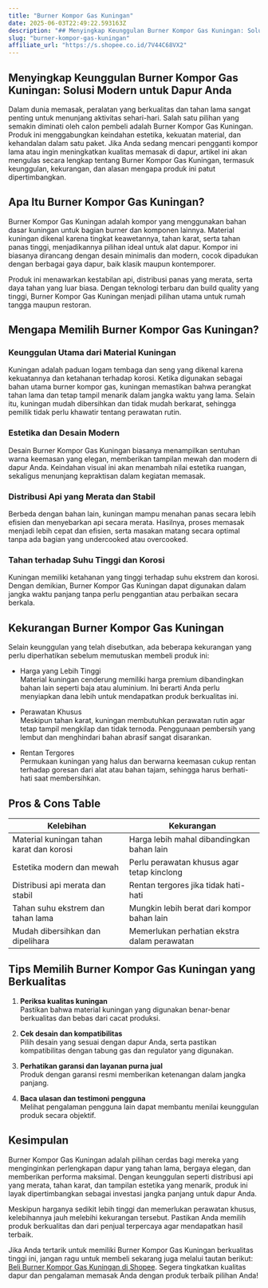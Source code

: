 ```yaml
---
title: "Burner Kompor Gas Kuningan"
date: 2025-06-03T22:49:22.593163Z
description: "## Menyingkap Keunggulan Burner Kompor Gas Kuningan: Solusi Modern untuk Dapur Anda..."
slug: "burner-kompor-gas-kuningan"
affiliate_url: "https://s.shopee.co.id/7V44C68VX2"
---
```

## Menyingkap Keunggulan Burner Kompor Gas Kuningan: Solusi Modern untuk Dapur Anda

Dalam dunia memasak, peralatan yang berkualitas dan tahan lama sangat penting untuk menunjang aktivitas sehari-hari. Salah satu pilihan yang semakin diminati oleh calon pembeli adalah Burner Kompor Gas Kuningan. Produk ini menggabungkan keindahan estetika, kekuatan material, dan kehandalan dalam satu paket. Jika Anda sedang mencari pengganti kompor lama atau ingin meningkatkan kualitas memasak di dapur, artikel ini akan mengulas secara lengkap tentang Burner Kompor Gas Kuningan, termasuk keunggulan, kekurangan, dan alasan mengapa produk ini patut dipertimbangkan.

## Apa Itu Burner Kompor Gas Kuningan?

Burner Kompor Gas Kuningan adalah kompor yang menggunakan bahan dasar kuningan untuk bagian burner dan komponen lainnya. Material kuningan dikenal karena tingkat keawetannya, tahan karat, serta tahan panas tinggi, menjadikannya pilihan ideal untuk alat dapur. Kompor ini biasanya dirancang dengan desain minimalis dan modern, cocok dipadukan dengan berbagai gaya dapur, baik klasik maupun kontemporer.

Produk ini menawarkan kestabilan api, distribusi panas yang merata, serta daya tahan yang luar biasa. Dengan teknologi terbaru dan build quality yang tinggi, Burner Kompor Gas Kuningan menjadi pilihan utama untuk rumah tangga maupun restoran.

## Mengapa Memilih Burner Kompor Gas Kuningan?

### Keunggulan Utama dari Material Kuningan

Kuningan adalah paduan logam tembaga dan seng yang dikenal karena kekuatannya dan ketahanan terhadap korosi. Ketika digunakan sebagai bahan utama burner kompor gas, kuningan memastikan bahwa perangkat tahan lama dan tetap tampil menarik dalam jangka waktu yang lama. Selain itu, kuningan mudah dibersihkan dan tidak mudah berkarat, sehingga pemilik tidak perlu khawatir tentang perawatan rutin.

### Estetika dan Desain Modern

Desain Burner Kompor Gas Kuningan biasanya menampilkan sentuhan warna keemasan yang elegan, memberikan tampilan mewah dan modern di dapur Anda. Keindahan visual ini akan menambah nilai estetika ruangan, sekaligus menunjang kepraktisan dalam kegiatan memasak.

### Distribusi Api yang Merata dan Stabil

Berbeda dengan bahan lain, kuningan mampu menahan panas secara lebih efisien dan menyebarkan api secara merata. Hasilnya, proses memasak menjadi lebih cepat dan efisien, serta masakan matang secara optimal tanpa ada bagian yang undercooked atau overcooked.

### Tahan terhadap Suhu Tinggi dan Korosi

Kuningan memiliki ketahanan yang tinggi terhadap suhu ekstrem dan korosi. Dengan demikian, Burner Kompor Gas Kuningan dapat digunakan dalam jangka waktu panjang tanpa perlu penggantian atau perbaikan secara berkala.

## Kekurangan Burner Kompor Gas Kuningan

Selain keunggulan yang telah disebutkan, ada beberapa kekurangan yang perlu diperhatikan sebelum memutuskan membeli produk ini:

- Harga yang Lebih Tinggi  
  Material kuningan cenderung memiliki harga premium dibandingkan bahan lain seperti baja atau aluminium. Ini berarti Anda perlu menyiapkan dana lebih untuk mendapatkan produk berkualitas ini.

- Perawatan Khusus  
  Meskipun tahan karat, kuningan membutuhkan perawatan rutin agar tetap tampil mengkilap dan tidak ternoda. Penggunaan pembersih yang lembut dan menghindari bahan abrasif sangat disarankan.

- Rentan Tergores  
  Permukaan kuningan yang halus dan berwarna keemasan cukup rentan terhadap goresan dari alat atau bahan tajam, sehingga harus berhati-hati saat membersihkan.

## Pros & Cons Table

| Kelebihan                                              | Kekurangan                                            |
|--------------------------------------------------------|--------------------------------------------------------|
| Material kuningan tahan karat dan korosi              | Harga lebih mahal dibandingkan bahan lain            |
| Estetika modern dan mewah                              | Perlu perawatan khusus agar tetap kinclong           |
| Distribusi api merata dan stabil                       | Rentan tergores jika tidak hati-hati                 |
| Tahan suhu ekstrem dan tahan lama                     | Mungkin lebih berat dari kompor bahan lain          |
| Mudah dibersihkan dan dipelihara                      | Memerlukan perhatian ekstra dalam perawatan        |

## Tips Memilih Burner Kompor Gas Kuningan yang Berkualitas

1. **Periksa kualitas kuningan**  
   Pastikan bahwa material kuningan yang digunakan benar-benar berkualitas dan bebas dari cacat produksi.

2. **Cek desain dan kompatibilitas**  
   Pilih desain yang sesuai dengan dapur Anda, serta pastikan kompatibilitas dengan tabung gas dan regulator yang digunakan.

3. **Perhatikan garansi dan layanan purna jual**  
   Produk dengan garansi resmi memberikan ketenangan dalam jangka panjang.

4. **Baca ulasan dan testimoni pengguna**  
   Melihat pengalaman pengguna lain dapat membantu menilai keunggulan produk secara objektif.

## Kesimpulan

Burner Kompor Gas Kuningan adalah pilihan cerdas bagi mereka yang menginginkan perlengkapan dapur yang tahan lama, bergaya elegan, dan memberikan performa maksimal. Dengan keunggulan seperti distribusi api yang merata, tahan karat, dan tampilan estetika yang menarik, produk ini layak dipertimbangkan sebagai investasi jangka panjang untuk dapur Anda.

Meskipun harganya sedikit lebih tinggi dan memerlukan perawatan khusus, kelebihannya jauh melebihi kekurangan tersebut. Pastikan Anda memilih produk berkualitas dan dari penjual terpercaya agar mendapatkan hasil terbaik.

Jika Anda tertarik untuk memiliki Burner Kompor Gas Kuningan berkualitas tinggi ini, jangan ragu untuk membeli sekarang juga melalui tautan berikut: [Beli Burner Kompor Gas Kuningan di Shopee](https://s.shopee.co.id/7V44C68VX2). Segera tingkatkan kualitas dapur dan pengalaman memasak Anda dengan produk terbaik pilihan Anda!